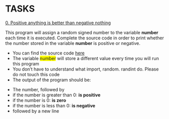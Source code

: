 # TASKS
[0. Positive anything is better than negative nothing](0-positive_or_negative.py)

This program will assign a random signed number to the variable **number** each time it is executed. Complete the source code in order to print whether the number stored in the variable **number** is positive or negative.

* You can find the source code [here](https://github.com/alx-tools/0x01.py/blob/master/0-positive_or_negative_py)
* The variable <span style="background-color: yellow;">number</span> will store a different value every time you will run this program
* You don’t have to understand what import, random. randint do. Please do not touch this code
* The output of the program should be:
- The number, followed by
- if the number is greater than 0: **is positive**
- if the number is 0: **is zero**
- if the number is less than 0: **is negative**
- followed by a new line
